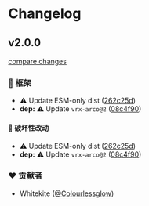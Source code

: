 # Changelog


## v2.0.0

[compare changes](https://github.com/vrx-arco/import-resolver/compare/v1.10.2...v2.0.0)

### 🏡 框架

- ⚠️  Update ESM-only dist ([262c25d](https://github.com/vrx-arco/import-resolver/commit/262c25d))
- **dep:** ⚠️  Update `vrx-arco@2` ([08c4f90](https://github.com/vrx-arco/import-resolver/commit/08c4f90))

#### 🚨 破坏性改动

- ⚠️  Update ESM-only dist ([262c25d](https://github.com/vrx-arco/import-resolver/commit/262c25d))
- **dep:** ⚠️  Update `vrx-arco@2` ([08c4f90](https://github.com/vrx-arco/import-resolver/commit/08c4f90))

### ❤️ 贡献者

- Whitekite ([@Colourlessglow](https://github.com/Colourlessglow))

